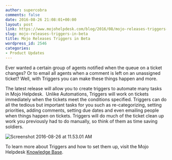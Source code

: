```yaml
---
author: supercobra
comments: false
date: 2016-08-26 21:08:01+00:00
layout: post
link: https://www.mojohelpdesk.com/blog/2016/08/mojo-releases-triggers-in-beta/
slug: mojo-releases-triggers-in-beta
title: Mojo Releases Triggers in Beta
wordpress_id: 2546
categories:
- Product Updates
---
```


Ever wanted a certain group of agents notified when the queue on a ticket changes? Or to email all agents when a comment is left on an unassigned ticket? Well, with Triggers you can make these things happen and more.

The latest release will allow you to create triggers to automate many tasks in Mojo Helpdesk.  Unlike Automations, Triggers will work on tickets immediately when the tickets meet the conditions specified. Triggers can do all the tedious but important tasks for you such as re-categorizing, setting priorities, adding comments, setting due dates and even emailing people when things happen on tickets. Triggers will do much of the ticket clean up work you previously had to do manually, so think of them as time saving soldiers.

![Screenshot 2016-08-26 at 11.53.01 AM](http://www.mojohelpdesk.com/blog/wordpress/wp-content/uploads/2016/08/Screenshot-2016-08-26-at-11.53.01-AM.png)

To learn more about Triggers and how to set them up, visit the Mojo Helpdesk [Knowledge Base](https://help.mojohelpdesk.com/help/article/163000).






